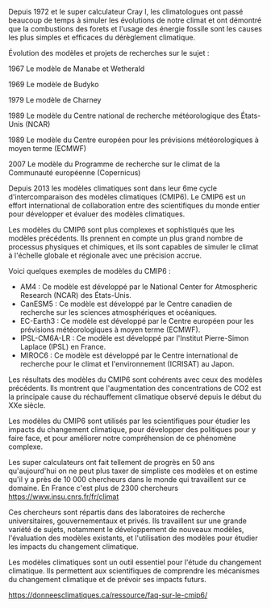 Depuis 1972 et le super calculateur Cray I, les climatologues ont passé beaucoup de temps à simuler les évolutions de notre climat et ont démontré que la combustions des forets et l'usage des énergie fossile sont les causes les plus simples et efficaces du dérèglement climatique.

Évolution des modèles et projets de recherches sur le sujet :

1967 Le modèle de Manabe et Wetherald

1969 Le modèle de Budyko

1979 Le modèle de Charney

1989 Le modèle du Centre national de recherche météorologique des États-Unis (NCAR)

1989 Le modèle du Centre européen pour les prévisions météorologiques à moyen terme (ECMWF)

2007 Le modèle du Programme de recherche sur le climat de la Communauté européenne (Copernicus)

Depuis 2013 les modèles climatiques sont dans leur 6me cycle d'intercomparaison des modèles climatiques (CMIP6). Le CMIP6 est un effort international de collaboration entre des scientifiques du monde entier pour développer et évaluer des modèles climatiques.

Les modèles du CMIP6 sont plus complexes et sophistiqués que les modèles précédents. Ils prennent en compte un plus grand nombre de processus physiques et chimiques, et ils sont capables de simuler le climat à l'échelle globale et régionale avec une précision accrue.

Voici quelques exemples de modèles du CMIP6 :

- AM4 : Ce modèle est développé par le National Center for Atmospheric Research (NCAR) des États-Unis.
- CanESM5 : Ce modèle est développé par le Centre canadien de recherche sur les sciences atmosphériques et océaniques.
- EC-Earth3 : Ce modèle est développé par le Centre européen pour les prévisions météorologiques à moyen terme (ECMWF).
- IPSL-CM6A-LR : Ce modèle est développé par l'Institut Pierre-Simon Laplace (IPSL) en France.
- MIROC6 : Ce modèle est développé par le Centre international de recherche pour le climat et l'environnement (ICRISAT) au Japon.

Les résultats des modèles du CMIP6 sont cohérents avec ceux des modèles précédents. Ils montrent que l'augmentation des concentrations de CO2 est la principale cause du réchauffement climatique observé depuis le début du XXe siècle.

Les modèles du CMIP6 sont utilisés par les scientifiques pour étudier les impacts du changement climatique, pour développer des politiques pour y faire face, et pour améliorer notre compréhension de ce phénomène complexe.

Les super calculateurs ont fait tellement de progrès en 50 ans qu'aujourd'hui on ne peut plus taxer de simpliste ces modèles et on estime qu'il y a près de 10 000 chercheurs dans le monde qui travaillent sur ce domaine. En France c'est plus de 2300 chercheurs https://www.insu.cnrs.fr/fr/climat

Ces chercheurs sont répartis dans des laboratoires de recherche universitaires, gouvernementaux et privés. Ils travaillent sur une grande variété de sujets, notamment le développement de nouveaux modèles, l'évaluation des modèles existants, et l'utilisation des modèles pour étudier les impacts du changement climatique.

Les modèles climatiques sont un outil essentiel pour l'étude du changement climatique. Ils permettent aux scientifiques de comprendre les mécanismes du changement climatique et de prévoir ses impacts futurs.

https://donneesclimatiques.ca/ressource/faq-sur-le-cmip6/